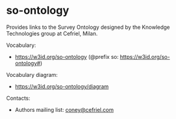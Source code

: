 so-ontology
===

Provides links to the Survey Ontology designed by the Knowledge Technologies group at Cefriel, Milan.

Vocabulary:
* https://w3id.org/so-ontology (@prefix so: https://w3id.org/so-ontology#)

Vocabulary diagram:
* https://w3id.org/so-ontology/diagram

Contacts: 
* Authors mailing list: <coney@cefriel.com>
